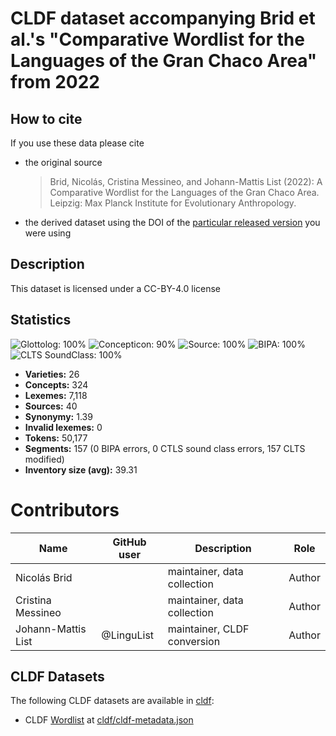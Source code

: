# CLDF dataset accompanying Brid et al.'s "Comparative Wordlist for the Languages of the Gran Chaco Area" from 2022

## How to cite

If you use these data please cite
- the original source
  > Brid, Nicolás, Cristina Messineo, and Johann-Mattis List (2022): A Comparative Wordlist for the Languages of the Gran Chaco Area. Leipzig: Max Planck Institute for Evolutionary Anthropology.
- the derived dataset using the DOI of the [particular released version](../../releases/) you were using

## Description


This dataset is licensed under a CC-BY-4.0 license

## Statistics


![Glottolog: 100%](https://img.shields.io/badge/Glottolog-100%25-brightgreen.svg "Glottolog: 100%")
![Concepticon: 90%](https://img.shields.io/badge/Concepticon-90%25-green.svg "Concepticon: 90%")
![Source: 100%](https://img.shields.io/badge/Source-100%25-brightgreen.svg "Source: 100%")
![BIPA: 100%](https://img.shields.io/badge/BIPA-100%25-brightgreen.svg "BIPA: 100%")
![CLTS SoundClass: 100%](https://img.shields.io/badge/CLTS%20SoundClass-100%25-brightgreen.svg "CLTS SoundClass: 100%")

- **Varieties:** 26
- **Concepts:** 324
- **Lexemes:** 7,118
- **Sources:** 40
- **Synonymy:** 1.39
- **Invalid lexemes:** 0
- **Tokens:** 50,177
- **Segments:** 157 (0 BIPA errors, 0 CTLS sound class errors, 157 CLTS modified)
- **Inventory size (avg):** 39.31

# Contributors

Name | GitHub user | Description | Role
--- | --- | --- | ---
Nicolás Brid | | maintainer, data collection | Author
Cristina Messineo | | maintainer, data collection | Author
Johann-Mattis List | @LinguList | maintainer, CLDF conversion | Author 




## CLDF Datasets

The following CLDF datasets are available in [cldf](cldf):

- CLDF [Wordlist](https://github.com/cldf/cldf/tree/master/modules/Wordlist) at [cldf/cldf-metadata.json](cldf/cldf-metadata.json)